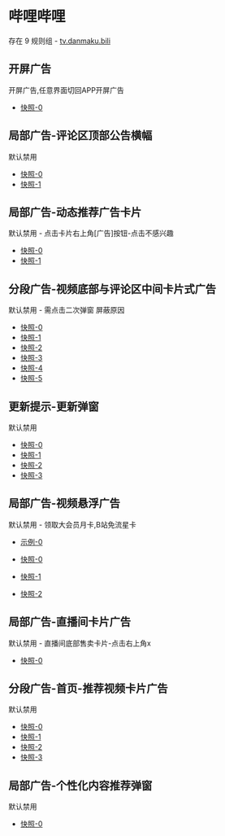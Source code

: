 # 哔哩哔哩

存在 9 规则组 - [tv.danmaku.bili](/src/apps/tv.danmaku.bili.ts)

## 开屏广告

开屏广告,任意界面切回APP开屏广告

- [快照-0](https://i.gkd.li/import/12705270)

## 局部广告-评论区顶部公告横幅

默认禁用

- [快照-0](https://i.gkd.li/import/12785461)
- [快照-1](https://i.gkd.li/import/12775156)

## 局部广告-动态推荐广告卡片

默认禁用 - 点击卡片右上角[广告]按钮-点击不感兴趣

- [快照-0](https://i.gkd.li/import/12700222)
- [快照-1](https://i.gkd.li/import/12700243)

## 分段广告-视频底部与评论区中间卡片式广告

默认禁用 - 需点击二次弹窗 屏蔽原因

- [快照-0](https://i.gkd.li/import/12642260)
- [快照-1](https://i.gkd.li/import/12705266)
- [快照-2](https://i.gkd.li/import/12776568)
- [快照-3](https://i.gkd.li/import/12707070)
- [快照-4](https://i.gkd.li/import/12642261)
- [快照-5](https://i.gkd.li/import/13495649)

## 更新提示-更新弹窗

默认禁用

- [快照-0](https://i.gkd.li/import/12649689)
- [快照-1](https://i.gkd.li/import/13212209)
- [快照-2](https://i.gkd.li/import/13228977)
- [快照-3](https://i.gkd.li/import/13334963)

## 局部广告-视频悬浮广告

默认禁用 - 领取大会员月卡,B站免流星卡

- [示例-0](https://github.com/gkd-kit/inspect/assets/38517192/110db806-3f8b-4cd2-a445-06c5f5eb21eb)

- [快照-0](https://i.gkd.li/import/12892611)
- [快照-1](https://i.gkd.li/import/13308344)
- [快照-2](https://i.gkd.li/import/13538048)

## 局部广告-直播间卡片广告

默认禁用 - 直播间底部售卖卡片-点击右上角x

- [快照-0](https://i.gkd.li/import/13200549)

## 分段广告-首页-推荐视频卡片广告

默认禁用

- [快照-0](https://i.gkd.li/import/13256570)
- [快照-1](https://i.gkd.li/import/13256605)
- [快照-2](https://i.gkd.li/import/13625309)
- [快照-3](https://i.gkd.li/import/13742257)

## 局部广告-个性化内容推荐弹窗

默认禁用

- [快照-0](https://i.gkd.li/import/13448905)
